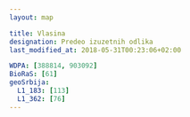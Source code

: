 ```yaml
---
layout: map

title: Vlasina
designation: Predeo izuzetnih odlika
last_modified_at: 2018-05-31T00:23:06+02:00

WDPA: [388814, 903092]
BioRaS: [61]
geoSrbija:
  L1_183: [113]
  L1_362: [76]
---
```

